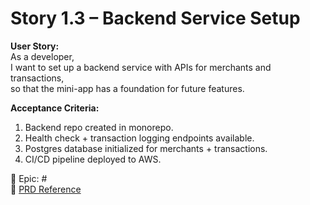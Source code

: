 # Story 1.3 – Backend Service Setup

**User Story:**  
As a developer,  
I want to set up a backend service with APIs for merchants and transactions,  
so that the mini-app has a foundation for future features.

**Acceptance Criteria:**
1. Backend repo created in monorepo.  
2. Health check + transaction logging endpoints available.  
3. Postgres database initialized for merchants + transactions.  
4. CI/CD pipeline deployed to AWS.  

🔗 Epic: #<Epic-1-Issue-Number>  
📄 [PRD Reference](../prd.md#epic-1-foundation--core-infrastructure)